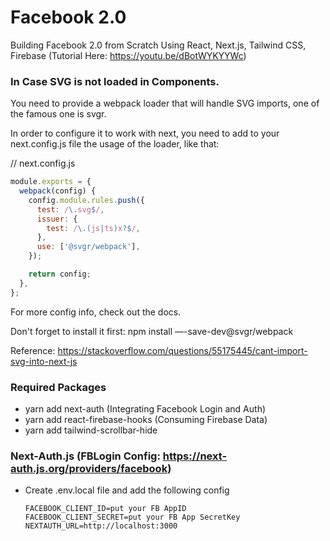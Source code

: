 # Facebook 2.0
Building Facebook 2.0 from Scratch Using React, Next.js, Tailwind CSS, Firebase (Tutorial Here: https://youtu.be/dBotWYKYYWc)

### In Case SVG is not loaded in Components.
You need to provide a webpack loader that will handle SVG imports, one of the famous one is svgr.

In order to configure it to work with next, you need to add to your next.config.js file the usage of the loader, like that:

// next.config.js

```javascript    
module.exports = {
  webpack(config) {
    config.module.rules.push({
      test: /\.svg$/,
      issuer: {
        test: /\.(js|ts)x?$/,
      },
      use: ['@svgr/webpack'],
    });

    return config;
  },
};

```
For more config info, check out the docs.

Don't forget to install it first: npm install —-save-dev@svgr/webpack

Reference: https://stackoverflow.com/questions/55175445/cant-import-svg-into-next-js


### Required Packages
* yarn add next-auth (Integrating Facebook Login and Auth)
* yarn add react-firebase-hooks (Consuming Firebase Data)
* yarn add tailwind-scrollbar-hide

### Next-Auth.js (FBLogin Config: https://next-auth.js.org/providers/facebook)
* Create .env.local file and add the following config

  ```
  FACEBOOK_CLIENT_ID=put your FB AppID
  FACEBOOK_CLIENT_SECRET=put your FB App SecretKey
  NEXTAUTH_URL=http://localhost:3000

  ```